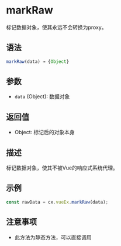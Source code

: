 # markRaw

标记数据对象，使其永远不会转换为proxy。

## 语法

```javascript
markRaw(data) → {Object}
```

## 参数

- `data` (Object): 数据对象

## 返回值

- Object: 标记后的对象本身

## 描述

标记数据对象，使其不被Vue的响应式系统代理。

## 示例

```javascript
const rawData = cx.vueEx.markRaw(data);
```

## 注意事项

- 此方法为静态方法，可以直接调用 